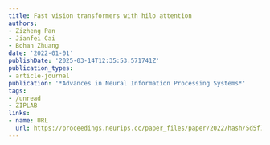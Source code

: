```yaml
---
title: Fast vision transformers with hilo attention
authors:
- Zizheng Pan
- Jianfei Cai
- Bohan Zhuang
date: '2022-01-01'
publishDate: '2025-03-14T12:35:53.571741Z'
publication_types:
- article-journal
publication: '*Advances in Neural Information Processing Systems*'
tags:
- /unread
- ZIPLAB
links:
- name: URL
  url: https://proceedings.neurips.cc/paper_files/paper/2022/hash/5d5f703ee1dedbfe324b1872f44db939-Abstract-Conference.html
---
```

